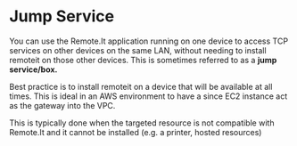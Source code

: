 # Jump Service

You can use the Remote.It application running on one device to access TCP services on other devices on the same LAN, without needing to install remoteit on those other devices. This is sometimes referred to as a **jump service/box.**

Best practice is to install remoteit on a device that will be available at all times. This is ideal in an AWS environment to have a since EC2 instance act as the gateway into the VPC.

This is typically done when the targeted resource is not compatible with Remote.It and it cannot be installed (e.g. a printer, hosted resources)
